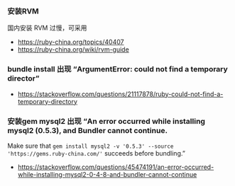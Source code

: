 ### 安装RVM

国内安装 RVM 过慢，可采用 
- https://ruby-china.org/topics/40407
- https://ruby-china.org/wiki/rvm-guide

### bundle install 出现 “ArgumentError: could not find a temporary director”

- https://stackoverflow.com/questions/21117878/ruby-could-not-find-a-temporary-directory


### 安装gem mysql2 出现 “An error occurred while installing mysql2 (0.5.3), and Bundler cannot continue.
Make sure that `gem install mysql2 -v '0.5.3' --source 'https://gems.ruby-china.com/'` succeeds before bundling.”

- https://stackoverflow.com/questions/45474191/an-error-occurred-while-installing-mysql2-0-4-8-and-bundler-cannot-continue
